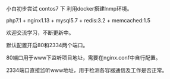 小白初步尝试 contos7 下 利用docker搭建lnmp环境。

php7.1 + nginx1.13 + mysql5.7 + redis:3.2 + memcached:1.5 

欢迎交流学习，不断更新中。

默认配置开启80和2334两个端口。

80端口用于www下监听项目地址，需要在nginx.conf中自行配置。

2334端口直接监听www地址，用于检测各容器通信及工作是否正常。